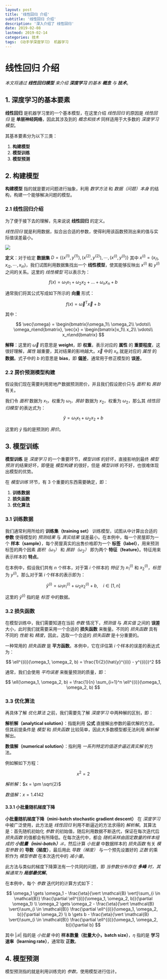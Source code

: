 ```yaml
---
layout: post
title: '线性回归 介绍'
subtitle: '线性回归 介绍'
description: '深入介绍了 线性回归'
date: 2019-02-08
lastmod: 2019-02-14
categories: 技术
tags: 《动手学深度学习》 机器学习
---
```

# 线性回归 介绍

*本文将通过 **线性回归模型** 来介绍 **深度学习** 的基本 **概念** 与 **技术***。

## 1. 深度学习的基本要素

**线性回归** 是机器学习里的一个基本模型，在这里介绍 *线性回归* 的原因是 *线性回归* 是 **单层神经网络**，因此其涉及到的 *概念和技术* 同样适用于大多数的 *深度学习模型*。

其基本要素分为以下三类：

1. **构建模型**
2. **模型训练**
3. **模型预测**



## 2. 构建模型

**构建模型** 指的就是要对问题进行抽象，利用 *数学方法* 和 *数据（问题）本身* 的结构，构建一个能够解决问题的模型。



### 2.1 线性回归介绍

为了便于接下去的理解，先来说说 **线性回归** 的定义。

*线性回归* 就是利用数据，拟合出合适的参数，使得利用该函数预测出来的值与实际值误差最小。

![](http://jupiterd-top-image.oss-cn-hangzhou.aliyuncs.com/19-2-9/linear-regression.svg)

**定义**：对于给定 **数据集** $D = \{(x^{(1)}, y^{(1)}), (x^{(2)}, y^{(2)}), \cdots, (x^{(i)}, y^{(i)})\}$ 其中 $x^{(i)} = (x_{i1}, x_{i2}, \cdots, x_{in})$，我们试图利用数据集找出一个 **线性模型**，使其能够反映出 $x^{(i)}$ 和 $y^{(i)}$ 之间的关系。这里的 *线性模型* 可以表示为：


$$
f(x) = \omega_1x_1 + \omega_2x_2 + ... + \omega_nx_n + b
$$


通常我们将其公式写成如下所示的 **向量** 形式：


$$
f(x) = \vec{\omega}^\mathrm{T}\vec{x} + b
$$


其中：


$$
\vec{\omega} = \begin{bmatrix}\omega_1\\ \omega_2\\ \vdots\\ \omega_n\end{bmatrix}, \vec{x} = \begin{bmatrix}x_1\\ x_2\\ \vdots\\ x_n\end{bmatrix}
$$

**解释**：这里的 $\vec{\omega}$ 的意思是 **weight**，即 **权重**，表示对应的 **属性** 的 **重要程度**，这很好理解，*属性* 越重要，其对结果的影响越大。$\vec{x}$ 中的 $x_n$ 就是对应的 *属性* 的 **数据**。式子中的 $b$ 的意思是 **bias**，即 **偏差**，通常用于修正模型的 **误差**。



### 2.2 房价预测模型构建

假设我们现在需要利用房地产数据预测房价，并且我们假设房价只与 *面积* 和 *房龄* 有关。

我们令 *面积* 数据为 $x_1$，权重为 $\omega_1$，*房龄* 数据为 $x_2$，权重为 $\omega_2$，那么其 *线性回归模型* 的表达式为：


$$
\hat{y} = \omega_1 x_1 + \omega_2 x_2 + b
$$


这里的 $\hat{y}$ 指的是预测的 *房价*。



## 3. 模型训练

**模型训练** 是 *深度学习* 的一个重要环节，*模型训练* 的好坏，直接影响到最终 *模型预测* 的结果好坏，即便是 *模型构建* 的很好，但是 *模型训练* 的不好，也很难体现出模型的优势。

在 *模型训练* 环节，有 3 个重要的东西需要确定，即：

1. **训练数据**
2. **损失函数**
3. **优化算法**



### 3.1 训练数据

我们通常利用所给的 **训练集（training set）** 训练模型，试图从中计算出合适的 **参数** 使得模型的 *预测结果* 与 *真实结果* 误差最小。在本例中，每一个房屋即为一个 **样本（sample）**，每个房屋真实的出售价格即为一个 **标签（label）**，用来预测标签的两个因素 *面积（$\omega_1$）* 和 *房龄（$\omega_2$）* 即为两个 **特征（feature）**。特征用来表示样本的 **特点**。

在本例中，假设我们共有 $n$ 个样本，对于第 $i$ 个样本的 *特征* 为 $x^{(i)}_1$ 和 $x^{(i)}_2$，*标签* 为 $y^{(i)}$。那么对于第 $i$ 个样本的表示即为：


$$
\hat{y}^{(i)} = \omega_1 x^{(i)}_1 + \omega_2 x^{(i)}_2 + b, \quad i\in[1, n]
$$


这里的 $\hat{y}^{(i)}$ 指的是 *标签* 中的数据。



### 3.2 损失函数

在模型训练中，我们需要知道在当前 *参数* 情况下，*预测值* 与 *真实值* 之间的 **误差** 大小，此时我们就需要采用一个合适的 **损失函数** 来衡量。不同的 *损失函数* 具有不同的 *性能* 和 *精度*，因此，选取一个合适的 *损失函数* 是十分重要的。

一种常用的 *损失函数* 是 **平方函数**。本例中，它在评估第 $i$ 个样本的误差的表达式为：


$$
\ell^{(i)}(\omega_1, \omega_2, b) = \frac{1}{2}(\hat{y}^{(i)} - y^{(i)})^2
$$


通常，我们会使用 *平均误差* 来衡量预测的质量，即：


$$
\ell(\omega_1, \omega_2, b) = \frac{1}{n} \sum_{i=1}^n \ell^{(i)}(\omega_1, \omega_2, b)
$$



### 3.3 优化算法

再具体了解 *优化算法* 之前，我们需要先了解 *深度学习* 中两种解的区别，即：

**解析解（analytical solution）**：指能利用 **公式** 直接解出参数的最优解的方法，但其前提条件是 *模型* 和 *损失函数* 比较简单，因此大多数模型都无法利用 *解析解* 解出。

**数值解（numerical solution）**：指利用 *一系列特定的值逐步逼近真实解* 的方法。

例如解如下方程：


$$
x^2 = 2
$$


*解析解*：$x = \pm \sqrt{2}$

*数值解*：$x = 1.4142​$



#### 3.3.1 小批量随机梯度下降

**小批量随机梯度下降（mini-batch stochastic gradient descent）** 在 *深度学习* 中被广泛使用，此方法是 *线性回归* 利用不断逼近的方法求得的 *解析解*。其算法是：首先随机初始化 *参数* 的初始值，随后利用数据不断迭代，保证在每次迭代后 *损失函数* 的值都会有所降低。在每次迭代中，都会 *随机采样由固定数量的样本组成的 **小批量（mini-batch）**$\mathcal{B}$*，然后计算 *小批量* 中数据样本的 *损失函数* 有关 *模型参数* 的 **导数（梯度）**，最后用此 *导数（梯度）* 与一个预先设置好的 *正数* 的乘积作为 *模型参数* 在本次迭代中的 *减小量*。

此方法与类似的梯度下降算法有一个共同的问题，即 *当参数分布存在 **多峰** 时，其解通常为 **局部最优解***。

在本例中，每个 *参数* 迭代时的计算方式如下：


$$
\omega_1 \gets \omega_1 - \frac{\eta}{\vert \mathcal{B} \vert}\sum_{i \in \mathcal{B}} \frac{\partial \ell^{(i)}(\omega_1, \omega_2, b)}{\partial \omega_1}
\\
\omega_2 \gets \omega_2 - \frac{\eta}{\vert \mathcal{B} \vert}\sum_{i \in \mathcal{B}} \frac{\partial \ell^{(i)}(\omega_1, \omega_2, b)}{\partial \omega_2}
\\
b \gets b - \frac{\eta}{\vert \mathcal{B} \vert}\sum_{i \in \mathcal{B}} \frac{\partial \ell^{(i)}(\omega_1, \omega_2, b)}{\partial b}
$$


其中 $\vert \mathcal{B} \vert$ 指的是 *小批量* 中的 **样本数量（批量大小，batch size）**，$\eta$ 指的是 **学习速率（learning rate）**，通常取 **正数**。



## 4. 模型预测

模型预测指的就是利用训练完的 *参数*，使用模型进行估计。